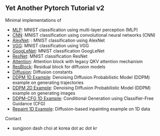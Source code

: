 ## Yet Another Pytorch Tutorial v2

Minimal implementations of
- [MLP](https://github.com/sjchoi86/yet-another-pytorch-tutorial-v2/blob/main/code/mlp.ipynb): MNIST classification using multi-layer perception (MLP)
- [CNN](https://github.com/sjchoi86/yet-another-pytorch-tutorial-v2/blob/main/code/cnn.ipynb): MNIST classification using convolutional neural networks (CNN)
- [AlexNet](https://github.com/sjchoi86/yet-another-pytorch-tutorial-v2/blob/main/code/alexnet.ipynb): : MNIST classification using AlexNet
- [VGG](https://github.com/sjchoi86/yet-another-pytorch-tutorial-v2/blob/main/code/vgg.ipynb): MNIST classification using VGG
- [GoogLeNet](https://github.com/sjchoi86/yet-another-pytorch-tutorial-v2/blob/main/code/googlenet.ipynb): MNIST classification GoogLeNet
- [ResNet](https://github.com/sjchoi86/yet-another-pytorch-tutorial-v2/blob/main/code/resnet.ipynb): MNIST classification ResNet
- [Attention](https://github.com/sjchoi86/yet-another-pytorch-tutorial-v2/blob/main/code/attention.ipynb): Attention block with legacy QKV attention mechanism
- [ResBlock](https://github.com/sjchoi86/yet-another-pytorch-tutorial-v2/blob/main/code/diffusion_resblock.ipynb): Residual block for diffusion models
- [Diffusion](https://github.com/sjchoi86/yet-another-pytorch-tutorial-v2/blob/main/code/diffusion_constants.ipynb): Diffusion constants
- [DDPM 1D Example](https://github.com/sjchoi86/yet-another-pytorch-tutorial-v2/blob/main/code/diffusion_1d_example.ipynb): Denoising Diffusion Probabilistic Model (DDPM) example on generating trajectories
- [DDPM 2D Example](https://github.com/sjchoi86/yet-another-pytorch-tutorial-v2/blob/main/code/diffusion_2d_example.ipynb): Denoising Diffusion Probabilistic Model (DDPM) example on generating images
- [DDPM-CFG 1D Example](https://github.com/sjchoi86/yet-another-pytorch-tutorial-v2/blob/main/code/diffusion_cond_1d_example.ipynb): Conditional Generation using Classifier-Free Guidance (CFG)
- [Repaint 1D Example](https://github.com/sjchoi86/yet-another-pytorch-tutorial-v2/blob/main/code/repaint_1d_example.ipynb): Diffusion-based inpainting example on 1D data

Contact
- sungjoon dash choi at korea dot ac dot kr
